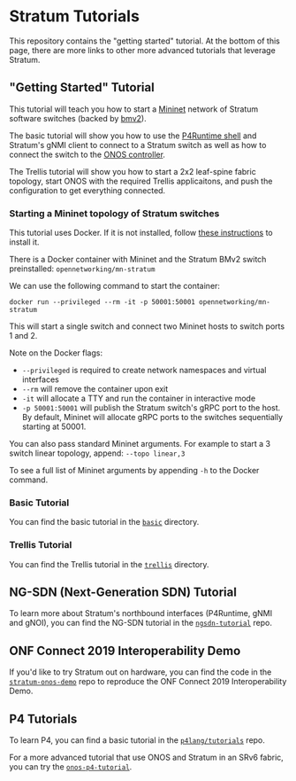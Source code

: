 # Stratum Tutorials

This repository contains the "getting started" tutorial. At the bottom of this page, there are more links to other more advanced tutorials that leverage Stratum.

## "Getting Started" Tutorial

This tutorial will teach you how to start a [Mininet](https://github.com/mininet/mininet) network of Stratum software switches (backed by [bmv2](https://github.com/p4lang/behavioral-model)).

The basic tutorial will show you how to use the [P4Runtime shell](https://github.com/p4lang/p4runtime-shell) and Stratum's gNMI client to connect to a Stratum switch as well as how to connect the switch to the [ONOS controller](https://github.com/opennetworkinglab/onos).

The Trellis tutorial will show you how to start a 2x2 leaf-spine fabric topology, start ONOS with the required Trellis applicaitons, and push the configuration to get everything connected.

### Starting a Mininet topology of Stratum switches

This tutorial uses Docker. If it is not installed, follow [these instructions](https://docs.docker.com/install/) to install it.

There is a Docker container with Mininet and the Stratum BMv2 switch preinstalled: `opennetworking/mn-stratum`

We can use the following command to start the container:

```
docker run --privileged --rm -it -p 50001:50001 opennetworking/mn-stratum
```

This will start a single switch and connect two Mininet hosts to switch ports 1 and 2.

Note on the Docker flags:
- `--privileged` is required to create network namespaces and virtual interfaces
- `--rm` will remove the container upon exit
- `-it` will allocate a TTY and run the container in interactive mode
- `-p 50001:50001` will publish the Stratum switch's gRPC port to the host. By default, Mininet will allocate gRPC ports to the switches sequentially starting at 50001.

You can also pass standard Mininet arguments. For example to start a 3 switch linear topology, append: `--topo linear,3`

To see a full list of Mininet arguments by appending `-h` to the Docker command.

### Basic Tutorial

You can find the basic tutorial in the [`basic`](basic) directory.

### Trellis Tutorial

You can find the Trellis tutorial in the [`trellis`](trellis) directory.

## NG-SDN (Next-Generation SDN) Tutorial

To learn more about Stratum's northbound interfaces (P4Runtime, gNMI and gNOI), you can find the NG-SDN tutorial in the [`ngsdn-tutorial`](https://github.com/opennetworkinglab/ngsdn-tutorial) repo.

## ONF Connect 2019 Interoperability Demo

If you'd like to try Stratum out on hardware, you can find the code in the [`stratum-onos-demo`](https://github.com/opennetworkinglab/stratum-onos-demo) repo to reproduce the ONF Connect 2019 Interoperability Demo.

## P4 Tutorials

To learn P4, you can find a basic tutorial in the [`p4lang/tutorials`](https://github.com/p4lang/tutorials) repo. 

For a more advanced tutorial that use ONOS and Stratum in an SRv6 fabric, you can try the [`onos-p4-tutorial`](https://github.com/opennetworkinglab/onos-p4-tutorial).
